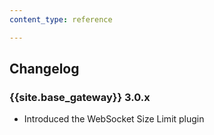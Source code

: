 ```yaml
---
content_type: reference

---
```


## Changelog

### {{site.base_gateway}} 3.0.x
* Introduced the WebSocket Size Limit plugin